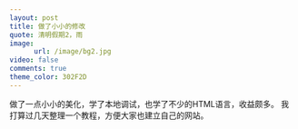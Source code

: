 ```yaml
---
layout: post
title: 做了小小的修改
quote: 清明假期2，雨
image:
      url: /image/bg2.jpg
video: false
comments: true
theme_color: 302F2D
---
```

做了一点小小的美化，学了本地调试，也学了不少的HTML语言，收益颇多。
我打算过几天整理一个教程，方便大家也建立自己的网站。